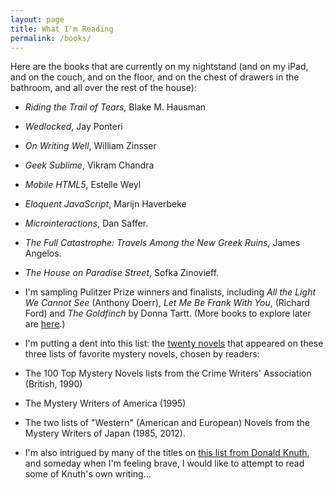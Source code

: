 ```yaml
---
layout: page
title: What I'm Reading
permalink: /books/
---
```


Here are the books that are currently on my nightstand (and on my iPad, and on the couch, and on the floor, and on the chest of drawers in the bathroom, and all over the rest of the house):

* *Riding the Trail of Tears*, Blake M. Hausman

* *Wedlocked*, Jay Ponteri

* *On Writing Well*, William Zinsser

* *Geek Sublime*, Vikram Chandra

* *Mobile HTML5*, Estelle Weyl

* *Eloquent JavaScript*, Marijn Haverbeke

* *Microinteractions*, Dan Saffer.

* *The Full Catastrophe: Travels Among the New Greek Ruins*, James Angelos.

* *The House on Paradise Street*, Sofka Zinovieff.

* I'm sampling Pulitzer Prize winners and finalists, including *All the Light We Cannot See* (Anthony Doerr), *Let Me Be Frank With You*, (Richard Ford) and *The Goldfinch* by Donna Tartt. (More books to explore later are [here](http://www.pulitzer.org/bycat/Fiction).)

* I'm putting a dent into this list: the [twenty novels](http://martinhillortiz.blogspot.com/2015/04/cwa-mwa-and-mwj-mystery-novels-that.html) that appeared on these three lists of favorite mystery novels, chosen by readers: 

* The 100 Top Mystery Novels lists from the Crime Writers' Association (British, 1990)
* The Mystery Writers of America (1995)
* The two lists of "Western" (American and European) Novels from the Mystery Writers of Japan (1985, 2012).

* I'm also intrigued by many of the titles on [this list from Donald Knuth](http://www-cs-faculty.stanford.edu/~uno/retd.html), and someday when I'm feeling brave, I would like to attempt to read some of Knuth's own writing...
